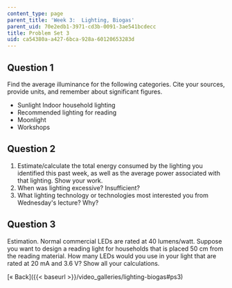```yaml
---
content_type: page
parent_title: 'Week 3:  Lighting, Biogas'
parent_uid: 70e2edb1-3971-cd3b-0091-3ae541bcdecc
title: Problem Set 3
uid: ca54380a-a427-6bca-928a-60120653283d
---
```


Question 1
----------

Find the average illuminance for the following categories. Cite your sources, provide units, and remember about significant figures.

*   Sunlight Indoor household lighting
*   Recommended lighting for reading
*   Moonlight
*   Workshops

Question 2
----------

1.  Estimate/calculate the total energy consumed by the lighting you identified this past week, as well as the average power associated with that lighting. Show your work.
2.  When was lighting excessive? Insufficient?
3.  What lighting technology or technologies most interested you from Wednesday's lecture? Why?

Question 3
----------

Estimation. Normal commercial LEDs are rated at 40 lumens/watt. Suppose you want to design a reading light for households that is placed 50 cm from the reading material. How many LEDs would you use in your light that are rated at 20 mA and 3.6 V? Show all your calculations.

[« Back]({{< baseurl >}}/video_galleries/lighting-biogas#ps3)
